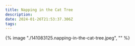 ```yaml
---
title: Napping in the Cat Tree
description: 
date: 2024-01-26T21:53:37.306Z
tags: 
---
```

{% image "./141083125.napping-in-the-cat-tree.jpeg", "" %}